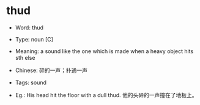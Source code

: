 # thud

- Word: thud

- Type: noun [C]
- Meaning: a sound like the one which is made when a heavy object hits sth else
- Chinese: 砰的一声；扑通一声
- Tags: sound
- Eg.: His head hit the floor with a dull thud. 他的头砰的一声撞在了地板上。

